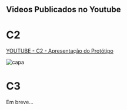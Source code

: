 ## Videos Publicados no Youtube

# C2
[YOUTUBE - C2 - Apresentação do Protótipo](https://www.youtube.com/watch?v=ID_DO_VIDEO)

![capa](https://github.com/user-attachments/assets/e837e26e-70d5-4e3c-9690-2e96e8645a9b)


# C3

Em breve...
